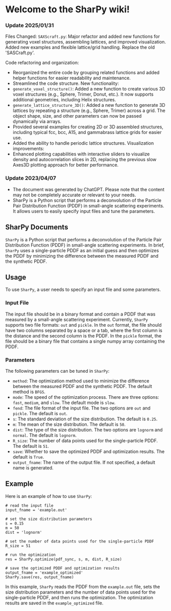 # Welcome to the SharPy wiki!

### Update 2025/01/31

Files Changed:
`SAXScraft.py`: Major refactor and added new functions for generating voxel structures, assembling lattices, and improved visualization. Added new examples and flexible lattice/grid handling. Replace the old 'SASCraft.py'.

Code refactoring and organization:
- Reorganized the entire code by grouping related functions and added helper functions for easier readability and maintenance.
- Streamlined the code structure.
New functionality:
- `generate_voxel_structure()`: Added a new function to create various 3D voxel structures (e.g., Sphere, Trimer, Donut, etc.). It now supports additional geometries, including Helix structures.
- `generate_lattice_structure_3D()`: Added a new function to generate 3D lattices by repeating a structure (e.g., Sphere, Trimer) across a grid. The object shape, size, and other parameters can now be passed dynamically via arrays.
- Provided several examples for creating 2D or 3D assembled structures, including typical fcc, bcc, A15, and gammabrass lattice grids for easier use.
- Added the ability to handle periodic lattice structures.
Visualization improvements:
- Enhanced plotting capabilities with interactive sliders to visualize density and autocorrelation slices in 2D, replacing the previous slow Axes3D plotting approach for better performance.

### Update 2023/04/07

* The document was generated by ChatGPT. Please note that the content may not be completely accurate or relevant to your needs.
* SharPy is a Python script that performs a deconvolution of the Particle Pair Distribution Function (PDDF) in small-angle scattering experiments. It allows users to easily specify input files and tune the parameters.

## SharPy Documents

`SharPy` is a Python script that performs a deconvolution of the Particle Pair Distribution Function (PDDF) in small-angle scattering experiments. In brief, `SharPy` uses a single-particle PDDF as an initial guess and then optimizes the PDDF by minimizing the difference between the measured PDDF and the synthetic PDDF.

## Usage

To use `SharPy`, a user needs to specify an input file and some parameters.

### Input File

The input file should be in a binary format and contain a PDDF that was measured by a small-angle scattering experiment. Currently, `SharPy` supports two file formats: `out` and `pickle`. In the `out` format, the file should have two columns separated by a space or a tab, where the first column is the distance and the second column is the PDDF. In the `pickle` format, the file should be a binary file that contains a single numpy array containing the PDDF.

### Parameters

The following parameters can be tuned in `SharPy`:

- `method`: The optimization method used to minimize the difference between the measured PDDF and the synthetic PDDF. The default method is `BFGS`.
- `mode`: The speed of the optimization process. There are three options: `fast`, `medium`, and `slow`. The default mode is `slow`.
- `fend`: The file format of the input file. The two options are `out` and `pickle`. The default is `out`.
- `s`: The standard deviation of the size distribution. The default is `0.25`.
- `m`: The mean of the size distribution. The default is `50`.
- `dist`: The type of the size distribution. The two options are `lognorm` and `normal`. The default is `lognorm`.
- `R_size`: The number of data points used for the single-particle PDDF. The default is `51`.
- `save`: Whether to save the optimized PDDF and optimization results. The default is `True`.
- `output_fname`: The name of the output file. If not specified, a default name is generated.

## Example

Here is an example of how to use `SharPy`:

```
# read the input file
input_fname = 'example.out'

# set the size distribution parameters
s = 0.15
m = 50
dist = 'lognorm'

# set the number of data points used for the single-particle PDDF
R_size = 51

# run the optimization
res = SharPy.optimize(pdf_sync, s, m, dist, R_size)

# save the optimized PDDF and optimization results
output_fname = 'example_optimized'
SharPy.save(res, output_fname)

```

In this example, `SharPy` reads the PDDF from the `example.out` file, sets the size distribution parameters and the number of data points used for the single-particle PDDF, and then runs the optimization. The optimization results are saved in the `example_optimized` file.
